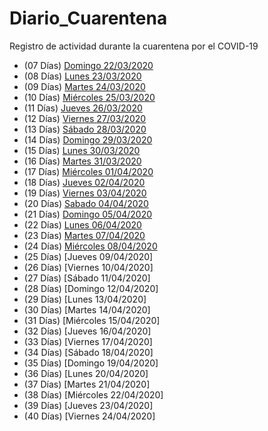 # Diario_Cuarentena
Registro de actividad durante la cuarentena por el COVID-19

- (07 Días) [Domingo 22/03/2020](./Days/01.Domingo_22_03_2020.md)
- (08 Días) [Lunes 23/03/2020](./Days/02.Lunes_23_03_2020.md)
- (09 Días) [Martes 24/03/2020](./Days/03.Martes_24_03_2020.md)
- (10 Días) [Miércoles 25/03/2020](./Days/04.Miercoles_25_03_2020.md)
- (11 Días) [Jueves 26/03/2020](./Days/05.Jueves_26_03_2020.md)
- (12 Días) [Viernes 27/03/2020](./Days/06.Viernes_27_03_2020.md)
- (13 Días) [Sábado 28/03/2020](./Days/07.Sabado_28_03_2020.md)
- (14 Días) [Domingo 29/03/2020](./Days/08.Domingo_29_03_2020.md)
- (15 Días) [Lunes 30/03/2020](./Days/09.Lunes_30_03_2020.md)
- (16 Días) [Martes 31/03/2020](./Days/10.Martes_31_03_2020.md)
- (17 Días) [Miércoles 01/04/2020](./Days/11.Miercoles_01_04_2020.md)
- (18 Días) [Jueves 02/04/2020](./Days/12.Jueves_02_04_2020.md)
- (19 Días) [Viernes 03/04/2020](./Days/13.Viernes_03_04_2020.md)
- (20 Días) [Sabado 04/04/2020](./Days/14.Sabado_04_04_2020.md)
- (21 Días) [Domingo 05/04/2020](./Days/15.Domingo_05_04_2020.md)
- (22 Días) [Lunes 06/04/2020](./Days/16.Lunes_06_04_2020.md)
- (23 Días) [Martes 07/04/2020](./Days/17.Martes_07_04_2020.md)
- (24 Días) [Miércoles 08/04/2020](./Days/18.Miercoles_08_2020.md)
- (25 Días) [Jueves 09/04/2020]
- (26 Días) [Viernes 10/04/2020]
- (27 Días) [Sábado 11/04/2020]
- (28 Días) [Domingo 12/04/2020]
- (29 Días) [Lunes 13/04/2020]
- (30 Días) [Martes 14/04/2020]
- (31 Días) [Miércoles 15/04/2020]
- (32 Días) [Jueves 16/04/2020]
- (33 Días) [Viernes 17/04/2020]
- (34 Días) [Sábado 18/04/2020]
- (35 Días) [Domingo 19/04/2020]
- (36 Días) [Lunes 20/04/2020]
- (37 Días) [Martes 21/04/2020]
- (38 Días) [Miércoles 22/04/2020]
- (39 Días) [Jueves 23/04/2020]
- (40 Días) [Viernes 24/04/2020]
